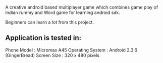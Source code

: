 A creative android based multiplayer game which combines game play of Indian rummy and Word game for learning android sdk.

Beginners can learn a lot from this project.

Application is tested in:
-------------------------
Phone Model 	 : Micromax A45 
Operating System : Android 2.3.6 (GingerBread)
Screen Size	     : 320 x 480 pixels 